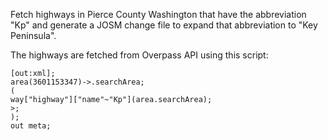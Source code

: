 Fetch highways in Pierce County Washington that have the abbreviation "Kp" and generate
a JOSM change file to expand that abbreviation to "Key Peninsula".

The highways are fetched from Overpass API using this script:

	[out:xml];
	area(3601153347)->.searchArea;
	(
	way["highway"]["name"~"Kp"](area.searchArea);
	>;
	);
	out meta;